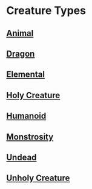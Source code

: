 # Creature Types

## [Animal](Animal.md)

## [Dragon](Dragon.md)

## [Elemental](Elemental.md)

## [Holy Creature](Holy%20Creature.md)

## [Humanoid](Humanoid.md)

## [Monstrosity](Monstrosity.md)

## [Undead](Undead.md)

## [Unholy Creature](Unholy%20Creature.md)
